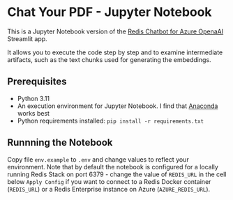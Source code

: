# Chat Your PDF - Jupyter Notebook

This is a Jupyter Notebook version of the [Redis Chatbot for Azure OpenaAI](https://github.com/alexvasseur/redis-chatbot-azureopenai) Streamlit app.

It allows you to execute the code step by step and to examine intermediate artifacts, such as the text chunks used for generating the embeddings.

## Prerequisites

- Python 3.11
- An execution environment for Jupyter Notebook. I find that [Anaconda](https://www.anaconda.com/download) works best
- Python requirements installed: `pip install -r requirements.txt`

## Runnning the Notebook

Copy file `env.example` to `.env` and change values to reflect your environment. Note that by default the notebook is configured for a locally running Redis Stack on port 6379 - change the value of `REDIS_URL` in the cell below `Apply Config` if you want to connect to a Redis Docker container (`REDIS_URL`) or a Redis Enterprise instance on Azure (`AZURE_REDIS_URL`).
